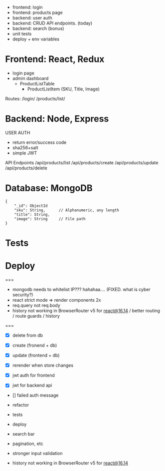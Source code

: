 - frontend: login
- frontend: products page
- backend: user auth
- backend: CRUD API endpoints. (today)
- backend: search (bonus)
- unit tests
- deploy + env variables

# Frontend: React, Redux

- login page
- admin dashboard
  - ProductListTable
    - ProductListItem (SKU, Title, Image)

Routes:
/login/
/products/list/

# Backend: Node, Express

USER AUTH

- return error/success code
- sha256+salt
- simple JWT

API Endpoints
/api/products/list
/api/products/create
/api/products/update
/api/products/delete

# Database: MongoDB

```
{
    "_id": ObjectId
    "sku": String,      // Alphanumeric, any length
    "title": String,
    "image": String     // File path
}
```

# Tests

# Deploy

===

- mongodb needs to whitelist IP??? hahahaa.... (FIXED. what is cyber security?)
- react strict mode => render components 2x
- req.query not req.body
- history not working in BrowserRouter v5 for react@16.14 / better routing / route guards / history

===

- [x] delete from db
- [x] create (fronend + db)

- [x] update (frontend + db)
- [x] rerender when store changes

- [x] jwt auth for frontend
- [x] jwt for backend api

- [] failed auth message

- refactor
- tests
- deploy

- search bar
- pagination, etc
- stronger input validation
- history not working in BrowserRouter v5 for react@16.14
